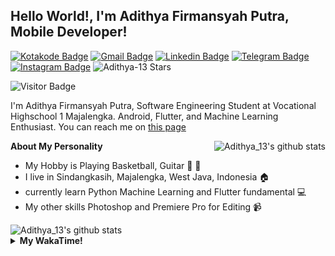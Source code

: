 
## Hello World!, I'm Adithya Firmansyah Putra, Mobile Developer!

[![Kotakode Badge](https://img.shields.io/badge/-Kotakode-green?style=plastic&logo=Kotakode&link=https://kotakode.com/users/527/adithya-13)](https://kotakode.com/users/527/adithya-13)
[![Gmail Badge](https://img.shields.io/badge/-Gmail-white?style=plastic&logo=Gmail&link=mailto:aditputrafirmansyah@gmail.com)](mailto:aditputrafirmansyah@gmail.com)
[![Linkedin Badge](https://img.shields.io/badge/-LinkedIn-blue?style=plastic&logo=Linkedin&link=https://www.linkedin.com/in/aditputrafirmansyah/)](https://www.linkedin.com/in/aditputrafirmansyah/) 
[![Telegram Badge](https://img.shields.io/badge/-Telegram-blue?style=plastic&logo=telegram&link=https://t.me/Adithya_13)](https://t.me/Adithya_13) 
[![Instagram Badge](https://img.shields.io/badge/-Instagram-white?style=plastic&logo=instagram&link=https://www.instagram.com/adithya_firmansyahputra/)](https://www.instagram.com/adithya_firmansyahputra/)
![Adithya-13 Stars](https://img.shields.io/github/stars/Adithya-13?affiliations=OWNER&style=social)

![Visitor Badge](https://visitor-badge.laobi.icu/badge?page_id=Adithya-13.Adithya-13)

I'm Adithya Firmansyah Putra, Software Engineering Student at Vocational Highschool 1 Majalengka. Android, Flutter, and Machine Learning Enthusiast. You can reach me on [this page](https://msha.ke/adithya_13/)

<img align="right" alt="Adithya_13's github stats" src="https://github-readme-stats.vercel.app/api/top-langs/?username=Adithya-13&theme=radical&show_icons=true&hide_border=true&line_height=24"/>

**About My Personality**

- My Hobby is Playing Basketball, Guitar :basketball: :guitar: 
- I live in Sindangkasih, Majalengka, West Java, Indonesia :house:
- currently learn Python Machine Learning and Flutter fundamental :computer:
- My other skills Photoshop and Premiere Pro for Editing :video_camera:

<img alt="Adithya_13's github stats" src="https://github-readme-stats.vercel.app/api?username=Adithya-13&count_private=true&show_icons=true&hide_border=true&include_all_commits=true&line_height=24&theme=radical"/>

<details>
  <summary><b>My WakaTime!</b></summary>
  <br>
  
  <!--START_SECTION:waka-->
![Lines of code](https://img.shields.io/badge/From%20Hello%20World%20I%27ve%20Written-305940%20lines%20of%20code-blue)

**I'm a Night 🦉** 

```text
🌞 Morning    86 commits     ████░░░░░░░░░░░░░░░░░░░░░   16.41% 
🌆 Daytime    90 commits     ████░░░░░░░░░░░░░░░░░░░░░   17.18% 
🌃 Evening    143 commits    ██████░░░░░░░░░░░░░░░░░░░   27.29% 
🌙 Night      205 commits    █████████░░░░░░░░░░░░░░░░   39.12%

```
📅 **I'm Most Productive on Sunday** 

```text
Monday       76 commits     ███░░░░░░░░░░░░░░░░░░░░░░   14.5% 
Tuesday      47 commits     ██░░░░░░░░░░░░░░░░░░░░░░░   8.97% 
Wednesday    42 commits     ██░░░░░░░░░░░░░░░░░░░░░░░   8.02% 
Thursday     58 commits     ██░░░░░░░░░░░░░░░░░░░░░░░   11.07% 
Friday       81 commits     ███░░░░░░░░░░░░░░░░░░░░░░   15.46% 
Saturday     88 commits     ████░░░░░░░░░░░░░░░░░░░░░   16.79% 
Sunday       132 commits    ██████░░░░░░░░░░░░░░░░░░░   25.19%

```


📊 **This Week I Spent My Time On** 

```text
⌚︎ Time Zone: Asia/Bangkok

💬 Programming Languages: 
Dart                     3 hrs 57 mins       ██████████████████░░░░░░░   75.28% 
Other                    30 mins             ██░░░░░░░░░░░░░░░░░░░░░░░   9.68% 
YAML                     24 mins             ██░░░░░░░░░░░░░░░░░░░░░░░   7.62% 
Git Config               11 mins             █░░░░░░░░░░░░░░░░░░░░░░░░   3.57% 
XML                      4 mins              ░░░░░░░░░░░░░░░░░░░░░░░░░   1.47%

🔥 Editors: 
Android Studio           5 hrs 15 mins       █████████████████████████   100.0%

💻 Operating System: 
Mac                      5 hrs 15 mins       █████████████████████████   99.98% 
Windows                  0 secs              ░░░░░░░░░░░░░░░░░░░░░░░░░   0.02%

```

**I Mostly Code in Kotlin** 

```text
Kotlin                   19 repos            ██████████████░░░░░░░░░░░   59.38% 
Dart                     9 repos             ███████░░░░░░░░░░░░░░░░░░   28.12% 
Jupyter Notebook         2 repos             █░░░░░░░░░░░░░░░░░░░░░░░░   6.25% 
CSS                      1 repo              ░░░░░░░░░░░░░░░░░░░░░░░░░   3.12% 
HTML                     1 repo              ░░░░░░░░░░░░░░░░░░░░░░░░░   3.12%

```



 Last Updated on 10/09/2021
<!--END_SECTION:waka-->
</details>

